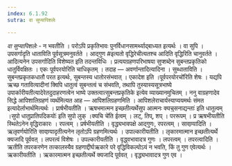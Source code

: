```yaml
---
index: 6.1.92
sutra: वा सुप्यापिशलेः

---
```

_वा सुप्यापिशलेः_ - न भवतीति । परोऽपि प्रकृतिभावः पुनर्विधानसामर्थ्याद्बाध्यत इत्यर्थः । वा सुपि । उपसर्गादृति धाताविति पूर्वसूत्रमनुवर्तते । आद्गुण #इत्यतो वृद्धिरेचीत्यतश्च आदिति वृद्धिरिति चानुवर्तते । आदित्यनेन उपसर्गादिति विशेष्यत इति तदन्तविधिः । प्रत्ययग्रहणपरिभाषया सुप्शब्देन सुबन्तप्रकृतिको धातुर्विवक्षितः । एकः पूर्वपरयोरिति चाधिकृतम् । तदाह — अवर्णान्तादित्यादिना । सुब्धाताविति । सुबन्तप्रकृतकधातौ परत इत्यर्थः, सुबन्तस्य धातोरसंभवात् । एकादेश इति ।पूर्वपरयोरचो॑रिति शेषः । यद्यपि ऋच्छ गतावित्यादीनां क्विपि धातुत्वं सुबन्तत्वं च संभवति, तथापि तुस्यास्यसूत्रभाष्ये उपार्कारीयतीत्यादेरेतदुदाहरणत्वेन भाष्ये उक्तत्वात्सुबन्तप्रकृतिके इत्येव व्याख्यानमुचितम् । ननु वाग्रहणादेव सिद्धे आपिशालिग्रहणं व्यर्थमित्यत आह — आपिशलिग्रहणमिति । आपिशलेराचार्यस्याप्ययमर्थः संमत इत्यादेर्लाभार्थमित्यर्थः । प्रार्षभीयतीति । ऋषभमात्मन इच्छतीत्यर्थेसुप आत्मनः क्यच्॒सनाद्यन्ताः॑ इति धातुत्वम् ।सुपो धातुप्रातिपदिकयोः॑ इति सुपो लुक् ।क्यचि चे॑ति ईत्वम् । लट्, तिप्, शप् । पररूपम् । प्र ऋषभीयतीति स्थितेऽनेन वृद्धिराकारः । रपत्वम् । प्रर्षभीयतीति । वृद्ध्यभावपक्षे आद्गुणः, रपरत्वम् । सावण्र्यादिति । ऋलृवर्णयोरिति सावण्र्यादृतीत्यनेन लृतोऽपि ग्रहणमित्यर्थः । उपाल्कारीयतीति । लृकारमात्मान इच्छतीत्यर्थे क्यजादि पूर्ववत् । लपरत्वं विशेषः । उपल्कारीयतीति । वृद्ध्वभावादत्र गुणः । लपरत्वम् । तपरत्वादिति । ऋतीति तपरकरणेन तत्कालस्यैव ग्रहणाद्दीर्घऋकारे परे वृद्धिविकल्पोऽयं न भवति, किं तु गुण एवेत्यर्थः । ऋकारीयतीति । ऋकारमात्मन इच्छतीत्यर्थे क्यजादि पूर्ववत् । वृद्ध्यभावादत्र गुण एव ।